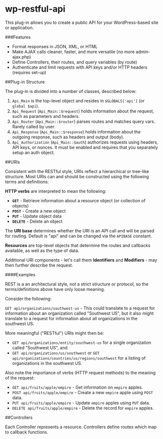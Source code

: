 wp-restful-api
==============

This plug-in allows you to create a public API for your WordPress-based site or application. 

###Features

 * Format responses in JSON, XML, or HTML
 * Make AJAX calls cleaner, faster, and more versatile (no more admin-ajax.php)
 * Define Controllers, their routes, and query variables (by route)
 * Authenticate and limit requests with API keys and/or HTTP headers (requires set-up)


##Plug-in Structure

The plug-in is divided into a number of classes, described below:

1. `Api_Main` is the top-level object and resides in `$GLOBALS['api']` (or `global $api`).
2. `Api_Request` (`Api_Main::$request`) holds information about the request, such as parameters and headers.
3. `Api_Router` (`Api_Main::$router`) parses routes and matches query vars. Rarely called by user.
4. `Api_Response` (`Api_Main::$response`) holds information about the outgoing response, such as headers and output (body).
5. `Api_Authorization` (`Api_Main::$auth`) authorizes requests using headers, API keys, or nonces. It must be enabled and requires that you separately setup an auth object.


##URIs

Consistent with the RESTful style, URIs reflect a hierarchical or tree-like structure. Most URIs can and should be constructed using the following terms and definitions: 

**HTTP verbs** are interpreted to mean the following:

 * **`GET`** - Retrieve information about a resource object (or collection of objects)
 * **`POST`** - Create a new object
 * **`PUT`** - Update object data
 * **`DELETE`** - Delete an object

The **URI base** determines whether the URI is an API call and will be parsed for routing. Default is "api" and can be changed via the `APIBASE` constant.

**Resources** are top-level objects that determine the routes and callbacks available, as well as the type of data.

Additional URI components - let's call them **Identifiers** and **Modifiers** - may then further describe the request.


####Examples

REST is a an architectural style, not a strict structure or protocol, so the terms/definitions above have only loose meaning.

Consider the following:

`GET api/organizations/southwest-us` - This could translate to a request for information about an organization called "Southwest US", but it also might translate to a request for information about all organizations in the southwest US.  

More meaningful ("RESTful") URIs might then be:

 * `GET api/organizations/entity/southwest-us` for a single organization called "Southwest US", and
 * `GET api/organizations/us/southwest` or `GET api/organizations/countries/us/regions/southwest` for a listing of organizations in the southwest US.


Also note the importance of verbs (HTTP request methods) to the meaning of the request:

 * `GET api/fruits/apple/empire` - Get information on `empire` apples.
 * `POST api/fruits/apple/empire` - Create a new `empire` apple using `POST` data.
 * `PUT api/fruits/apple/empire` - Update `empire` apples using `PUT` data.
 * `DELETE api/fruits/apple/empire` - Delete the record for `empire` apples.


##Controllers

Each Controller represents a resource. Controllers define routes which map to callback functions.
